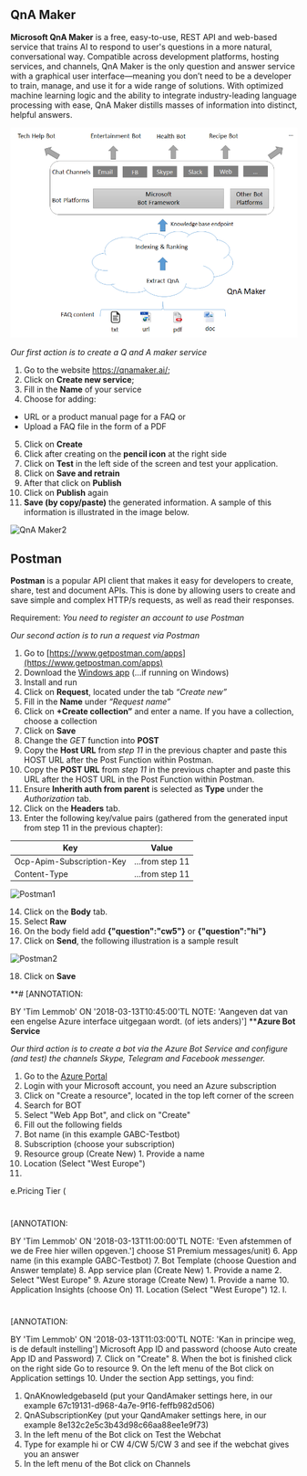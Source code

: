 ## QnA Maker

**Microsoft QnA Maker** is a free, easy-to-use, REST API and web-based service that trains AI to respond to user's questions in a more natural, conversational way. Compatible across development platforms, hosting services, and channels, QnA Maker is the only question and answer service with a graphical user interface—meaning you don’t need to be a developer to train, manage, and use it for a wide range of solutions.
With optimized machine learning logic and the ability to integrate industry-leading language processing with ease, QnA Maker distills masses of information into distinct, helpful answers.

![QnA Maker Overview](https://github.com/Rubicon-BV/GlobalAzureBootcamp2018/blob/master/Lab1/botFrameworkArch.png)

_Our first action is to create a Q and A maker service_
1. Go to the website https://qnamaker.ai/;
2. Click on **Create new service**;
3. Fill in the **Name** of your service
4. Choose for adding:
  * URL or a product manual page for a FAQ or
  * Upload a FAQ file in the form of a PDF
5. Click on **Create**
6. Click after creating on the **pencil icon** at the right side
7. Click on **Test** in the left side of the screen and test your application.
8. Click on **Save and retrain**
9. After that click on **Publish**
10. Click on **Publish** again
11. **Save (by copy/paste)** the generated information. A sample of this information is illustrated in the image below.

![QnA Maker2]()

## Postman

**Postman** is a popular API client that makes it easy for developers to create, share, test and document APIs. This is done by allowing users to create and save simple and complex HTTP/s requests, as well as read their responses. 

Requirement: _You need to register an account to use Postman_

_Our second action is to run a request via Postman_
1. Go to [https://www.getpostman.com/apps](https://www.getpostman.com/apps)
2. Download the [Windows app](https://app.getpostman.com/app/download/win64?_ga=2.73860118.544879161.1520368971-700872036.1520368971) (…if running on Windows)
3. Install and run
4.	Click on **Request**, located under the tab _“Create new”_
5.	Fill in the **Name** under _“Request name”_
6. Click on **+Create collection”** and enter a name. If you have a collection, choose a collection
7. Click on **Save**
8. Change the _GET_ function into **POST**
9. Copy the **Host URL** from _step 11_ in the previous chapter and paste this HOST URL after the Post Function within Postman.
10. Copy the **POST URL** from _step 11_ in the previous chapter and paste this URL after the HOST URL in the Post Function within Postman.
11. Ensure **Inherith auth from parent** is selected as **Type** under the _Authorization_ tab.
12. Click on the **Headers** tab.
13. Enter the following key/value pairs (gathered from the generated input from step 11 in the previous chapter):

| Key | Value |
| --- | --- |
| Ocp-Apim-Subscription-Key | …from step 11 |
| Content-Type | …from step 11 |

 ![Postman1]()

14. Click on the **Body** tab.
15. Select **Raw**
16. On the body field add **{"question":"cw5"}** or **{"question":"hi"}**
17. Click on **Send**, the following illustration is a sample result

 ![Postman2]()
 
18.	Click on **Save**

**#
[ANNOTATION:

BY &#39;Tim Lemmob&#39;
ON &#39;2018-03-13T10:45:00&#39;TL
NOTE: &#39;Aangeven dat van een engelse Azure interface uitgegaan wordt. (of iets anders)&#39;] ****Azure Bot Service**

_Our third action is to create a bot via the Azure Bot Service and configure (and test) the channels Skype, Telegram and Facebook messenger._

1. Go to the [Azure Portal](https://portal.azure.com/)
2. Login with your Microsoft account, you need an Azure subscription
3. Click on &quot;Create a resource&quot;, located in the top left corner of the screen
4. Search for BOT
5. Select &quot;Web App Bot&quot;, and click on &quot;Create&quot;
6. Fill out the following fields
  1. Bot name (in this example GABC-Testbot)
  2. Subscription (choose your subscription)
  3. Resource group (Create New)
    1. Provide a name
  4. Location (Select &quot;West Europe&quot;)
  5.
e.Pricing Tier (
#
[ANNOTATION:

BY &#39;Tim Lemmob&#39;
ON &#39;2018-03-13T11:00:00&#39;TL
NOTE: &#39;Even afstemmen of we de Free hier willen opgeven.&#39;]
choose S1 Premium messages/unit)
  6. App name (in this example GABC-Testbot)
  7. Bot Template (choose Question and Answer template)
  8. App service plan (Create New)
    1. Provide a name
    2. Select &quot;West Europe&quot;
  9. Azure storage (Create New)
    1. Provide a name
  10. Application Insights (choose On)
  11. Location (Select &quot;West Europe&quot;)
  12.
l.
#
[ANNOTATION:

BY &#39;Tim Lemmob&#39;
ON &#39;2018-03-13T11:03:00&#39;TL
NOTE: &#39;Kan in principe weg, is de default instelling&#39;]
Microsoft App ID and password (choose Auto create App ID and Password)
7. Click on &quot;Create&quot;
8. When the bot is finished click on the right side Go to resource
9. On the left menu of the Bot click on Application settings
10. Under the section App settings, you find:
  1. QnAKnowledgebaseId (put your QandAmaker settings here, in our example 67c19131-d968-4a7e-9f16-feffb982d506)
  2. QnASubscriptionKey (put your QandAmaker settings here, in our example 8e132c2e5c3b43d98c66aa88ee1e9f73)
11. In the left menu of the Bot click on Test the Webchat
  1. Type for example hi or CW 4/CW 5/CW 3 and see if the webchat gives you an answer
12. In the left menu of the Bot click on Channels
